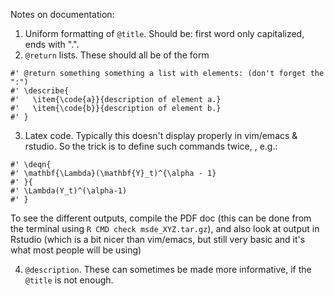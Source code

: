 Notes on documentation:

1.  Uniform formatting of `@title`.  Should be: first word only capitalized, ends with ".".
2.  `@return` lists.  These should all be of the form

```{r}
#' @return something something a list with elements: (don't forget the ":")
#' \describe{
#'   \item{\code{a}}{description of element a.}
#'   \item{\code{b}}{description of element b.}
#' }
```

3.  Latex code.  Typically this doesn't display properly in vim/emacs & rstudio.  So the trick is to define such commands twice, , e.g.:

```{r}
#' \deqn{
#' \mathbf{\Lambda}(\mathbf{Y}_t)^{\alpha - 1}
#' }{
#' \Lambda(Y_t)^(\alpha-1)
#' }
```

To see the different outputs, compile the PDF doc (this can be done from the terminal using `R CMD check msde_XYZ.tar.gz`), and also look at output in Rstudio (which is a bit nicer than vim/emacs, but still very basic and it's what most people will be using)

4.  `@description`.  These can sometimes be made more informative, if the `@title` is not enough.
